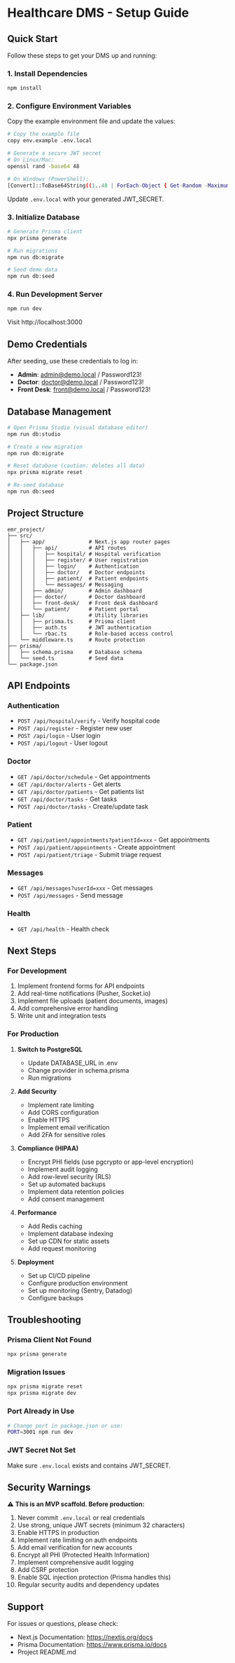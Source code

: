 # Healthcare DMS - Setup Guide

## Quick Start

Follow these steps to get your DMS up and running:

### 1. Install Dependencies

```bash
npm install
```

### 2. Configure Environment Variables

Copy the example environment file and update the values:

```bash
# Copy the example file
copy env.example .env.local

# Generate a secure JWT secret
# On Linux/Mac:
openssl rand -base64 48

# On Windows (PowerShell):
[Convert]::ToBase64String((1..48 | ForEach-Object { Get-Random -Maximum 256 }))
```

Update `.env.local` with your generated JWT_SECRET.

### 3. Initialize Database

```bash
# Generate Prisma client
npx prisma generate

# Run migrations
npm run db:migrate

# Seed demo data
npm run db:seed
```

### 4. Run Development Server

```bash
npm run dev
```

Visit http://localhost:3000

## Demo Credentials

After seeding, use these credentials to log in:

- **Admin**: admin@demo.local / Password123!
- **Doctor**: doctor@demo.local / Password123!
- **Front Desk**: front@demo.local / Password123!

## Database Management

```bash
# Open Prisma Studio (visual database editor)
npm run db:studio

# Create a new migration
npm run db:migrate

# Reset database (caution: deletes all data)
npx prisma migrate reset

# Re-seed database
npm run db:seed
```

## Project Structure

```
emr_project/
├── src/
│   ├── app/              # Next.js app router pages
│   │   ├── api/          # API routes
│   │   │   ├── hospital/ # Hospital verification
│   │   │   ├── register/ # User registration
│   │   │   ├── login/    # Authentication
│   │   │   ├── doctor/   # Doctor endpoints
│   │   │   ├── patient/  # Patient endpoints
│   │   │   └── messages/ # Messaging
│   │   ├── admin/        # Admin dashboard
│   │   ├── doctor/       # Doctor dashboard
│   │   ├── front-desk/   # Front desk dashboard
│   │   └── patient/      # Patient portal
│   ├── lib/              # Utility libraries
│   │   ├── prisma.ts     # Prisma client
│   │   ├── auth.ts       # JWT authentication
│   │   └── rbac.ts       # Role-based access control
│   └── middleware.ts     # Route protection
├── prisma/
│   ├── schema.prisma     # Database schema
│   └── seed.ts           # Seed data
└── package.json
```

## API Endpoints

### Authentication
- `POST /api/hospital/verify` - Verify hospital code
- `POST /api/register` - Register new user
- `POST /api/login` - User login
- `POST /api/logout` - User logout

### Doctor
- `GET /api/doctor/schedule` - Get appointments
- `GET /api/doctor/alerts` - Get alerts
- `GET /api/doctor/patients` - Get patients list
- `GET /api/doctor/tasks` - Get tasks
- `POST /api/doctor/tasks` - Create/update task

### Patient
- `GET /api/patient/appointments?patientId=xxx` - Get appointments
- `POST /api/patient/appointments` - Create appointment
- `POST /api/patient/triage` - Submit triage request

### Messages
- `GET /api/messages?userId=xxx` - Get messages
- `POST /api/messages` - Send message

### Health
- `GET /api/health` - Health check

## Next Steps

### For Development
1. Implement frontend forms for API endpoints
2. Add real-time notifications (Pusher, Socket.io)
3. Implement file uploads (patient documents, images)
4. Add comprehensive error handling
5. Write unit and integration tests

### For Production
1. **Switch to PostgreSQL**
   - Update DATABASE_URL in .env
   - Change provider in schema.prisma
   - Run migrations

2. **Add Security**
   - Implement rate limiting
   - Add CORS configuration
   - Enable HTTPS
   - Implement email verification
   - Add 2FA for sensitive roles

3. **Compliance (HIPAA)**
   - Encrypt PHI fields (use pgcrypto or app-level encryption)
   - Implement audit logging
   - Add row-level security (RLS)
   - Set up automated backups
   - Implement data retention policies
   - Add consent management

4. **Performance**
   - Add Redis caching
   - Implement database indexing
   - Set up CDN for static assets
   - Add request monitoring

5. **Deployment**
   - Set up CI/CD pipeline
   - Configure production environment
   - Set up monitoring (Sentry, Datadog)
   - Configure backups

## Troubleshooting

### Prisma Client Not Found
```bash
npx prisma generate
```

### Migration Issues
```bash
npx prisma migrate reset
npx prisma migrate dev
```

### Port Already in Use
```bash
# Change port in package.json or use:
PORT=3001 npm run dev
```

### JWT Secret Not Set
Make sure `.env.local` exists and contains JWT_SECRET.

## Security Warnings

⚠️ **This is an MVP scaffold. Before production:**

1. Never commit `.env.local` or real credentials
2. Use strong, unique JWT secrets (minimum 32 characters)
3. Enable HTTPS in production
4. Implement rate limiting on auth endpoints
5. Add email verification for new accounts
6. Encrypt all PHI (Protected Health Information)
7. Implement comprehensive audit logging
8. Add CSRF protection
9. Enable SQL injection protection (Prisma handles this)
10. Regular security audits and dependency updates

## Support

For issues or questions, please check:
- Next.js Documentation: https://nextjs.org/docs
- Prisma Documentation: https://www.prisma.io/docs
- Project README.md
